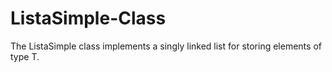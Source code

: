 # ListaSimple-Class
The ListaSimple class implements a singly linked list for storing elements of type T.
